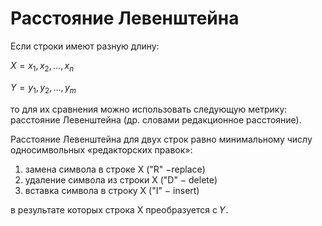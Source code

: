 # Расстояние Левенштейна

Если строки имеют разную длину:

$Х = х_1, х_2, …, x_n$

$Y = y_1, y_2, …, y_m$

то для их сравнения можно использовать следующую метрику: расстояние Левенштейна  (др. словами редакционное расстояние).

Расстояние Левенштейна для двух строк равно минимальному числу односимвольных  «редакторских правок»:
1) замена символа в строке Х ("R" −replace)
2) удаление символа из  строки Х ("D" − delete)
3) вставка символа в строку Х ("I" − insert)

в результате которых строка Х преобразуется с 𝑌.
